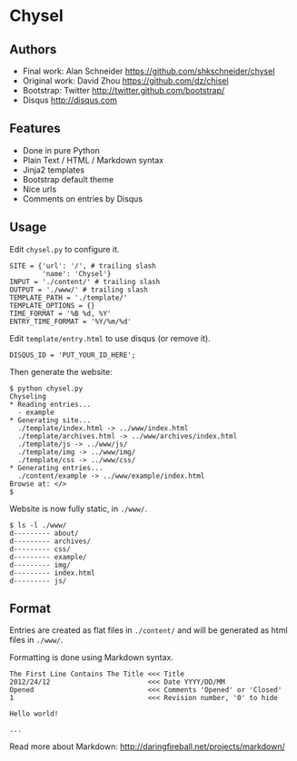 Chysel
======

Authors
-------

- Final work: Alan Schneider <https://github.com/shkschneider/chysel>
- Original work: David Zhou <https://github.com/dz/chisel>
- Bootstrap: Twitter <http://twitter.github.com/bootstrap/>
- Disqus <http://disqus.com>

Features
--------

- Done in pure Python
- Plain Text / HTML / Markdown syntax
- Jinja2 templates
- Bootstrap default theme
- Nice urls
- Comments on entries by Disqus

Usage
-----

Edit `chysel.py` to configure it.

    SITE = {'url': '/', # trailing slash
            'name': 'Chysel'}
    INPUT = './content/' # trailing slash
    OUTPUT = './www/' # trailing slash
    TEMPLATE_PATH = './template/'
    TEMPLATE_OPTIONS = {}
    TIME_FORMAT = '%B %d, %Y'
    ENTRY_TIME_FORMAT = '%Y/%m/%d'

Edit `template/entry.html` to use disqus (or remove it).

    DISQUS_ID = 'PUT_YOUR_ID_HERE';

Then generate the website:

    $ python chysel.py
    Chyseling
    * Reading entries...
      - example
    * Generating site...
      ./template/index.html -> ../www/index.html
      ./template/archives.html -> ../www/archives/index.html
      ./template/js -> ../www/js/
      ./template/img -> ../www/img/
      ./template/css -> ../www/css/
    * Generating entries...
      ./content/example -> ../www/example/index.html
    Browse at: </>
    $

Website is now fully static, in `./www/`.

    $ ls -l ./www/
    d--------- about/
    d--------- archives/
    d--------- css/
    d--------- example/
    d--------- img/
    d--------- index.html
    d--------- js/

Format
------

Entries are created as flat files in `./content/` and will be generated as html files in `./www/`.

Formatting is done using Markdown syntax.

    The First Line Contains The Title <<< Title
    2012/24/12                        <<< Date YYYY/DD/MM
    Opened                            <<< Comments 'Opened' or 'Closed'
    1                                 <<< Revision number, '0' to hide

    Hello world!

    ...

Read more about Markdown: <http://daringfireball.net/projects/markdown/>

